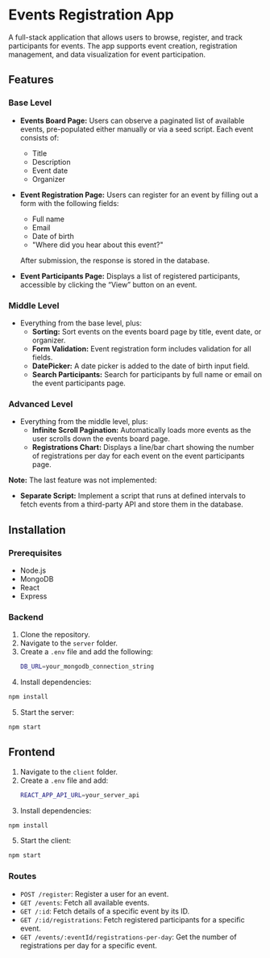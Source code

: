 # Events Registration App

A full-stack application that allows users to browse, register, and track participants for events. The app supports event creation, registration management, and data visualization for event participation.

## Features

### Base Level
- **Events Board Page:** Users can observe a paginated list of available events, pre-populated either manually or via a seed script. Each event consists of:
  - Title
  - Description
  - Event date
  - Organizer

- **Event Registration Page:** Users can register for an event by filling out a form with the following fields:
  - Full name
  - Email
  - Date of birth
  - "Where did you hear about this event?"

  After submission, the response is stored in the database.

- **Event Participants Page:** Displays a list of registered participants, accessible by clicking the “View” button on an event.

### Middle Level
- Everything from the base level, plus:
  - **Sorting:** Sort events on the events board page by title, event date, or organizer.
  - **Form Validation:** Event registration form includes validation for all fields.
  - **DatePicker:** A date picker is added to the date of birth input field.
  - **Search Participants:** Search for participants by full name or email on the event participants page.

### Advanced Level
- Everything from the middle level, plus:
  - **Infinite Scroll Pagination:** Automatically loads more events as the user scrolls down the events board page.
  - **Registrations Chart:** Displays a line/bar chart showing the number of registrations per day for each event on the event participants page.

**Note:** The last feature was not implemented:  
- **Separate Script:** Implement a script that runs at defined intervals to fetch events from a third-party API and store them in the database.

## Installation

### Prerequisites
- Node.js
- MongoDB
- React
- Express

### Backend
1. Clone the repository.
2. Navigate to the `server` folder.
3. Create a `.env` file and add the following:
   ```bash
   DB_URL=your_mongodb_connection_string
4. Install dependencies:
  ```bash
  npm install
```
5. Start the server:
```bash
npm start
```
## Frontend
1. Navigate to the `client` folder.
2. Create a `.env` file and add:
   ```bash
   REACT_APP_API_URL=your_server_api

4. Install dependencies:
  ```bash
  npm install
```
5. Start the client:
```bash
npm start
```
### Routes

- `POST /register`: Register a user for an event.
- `GET /events`: Fetch all available events.
- `GET /:id`: Fetch details of a specific event by its ID.
- `GET /:id/registrations`: Fetch registered participants for a specific event.
- `GET /events/:eventId/registrations-per-day`: Get the number of registrations per day for a specific event.

